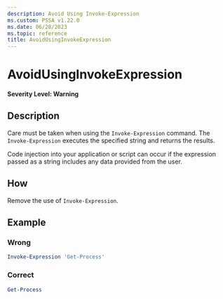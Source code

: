 ```yaml
---
description: Avoid Using Invoke-Expression
ms.custom: PSSA v1.22.0
ms.date: 06/28/2023
ms.topic: reference
title: AvoidUsingInvokeExpression
---
```

# AvoidUsingInvokeExpression

**Severity Level: Warning**

## Description

Care must be taken when using the `Invoke-Expression` command. The `Invoke-Expression` executes the
specified string and returns the results.

Code injection into your application or script can occur if the expression passed as a string
includes any data provided from the user.

## How

Remove the use of `Invoke-Expression`.

## Example

### Wrong

```powershell
Invoke-Expression 'Get-Process'
```

### Correct

```powershell
Get-Process
```
